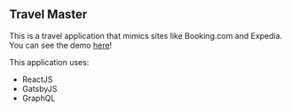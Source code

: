 ## Travel Master
This is a travel application that mimics sites like Booking.com and Expedia. You can see the demo [here](https://travel-master.netlify.app/)!

This application uses:
- ReactJS
- GatsbyJS
- GraphQL